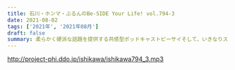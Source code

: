 ```yaml
---
title: 石川・ホンマ・ぶるんのBe-SIDE Your Life! vol.794-3
date: 2021-08-02
tags: ['2021年', '2021年08月']
draft: false
summary: 柔らかく硬派な話題を提供する共感型ポッドキャストビーサイそして、いきなりスカイプ！
---
```


http://project-phi.ddo.jp/ishikawa/ishikawa794_3.mp3
